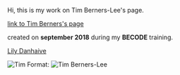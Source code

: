 Hi,
this is my work on Tim Berners-Lee's page.

[link to Tim Berners's page](https://lilyda08.github.io/starting-web-development/)

created on **september 2018** during my **BECODE** training.

[Lily Danhaive](https://github.com/LilyDa08)

![Tim](/timB.png)
Format: ![Tim Berners-Lee](url)
